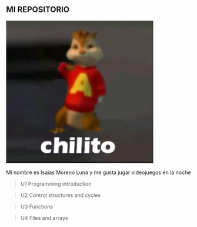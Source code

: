 ## MI REPOSITORIO

![no images](imagenes/a.jpg)

Mi nombre es Isaias Moreno Luna y me gusta jugar videojuegos en la noche
> U1 Programming introduction

> U2 Control structures and cycles

> U3 Functions 

> U4 Files and arrays
